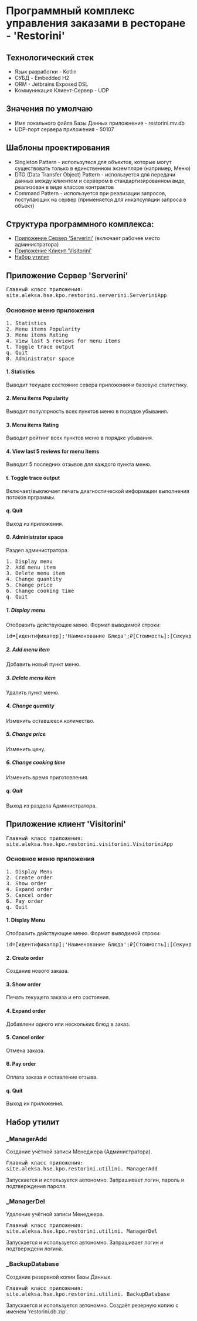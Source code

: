 # Программный комплекс управления заказами в ресторане - 'Restorini'

## Технологический стек

- Язык разработки - Kotlin
- СУБД - Embedded H2
- ORM - Jetbrains Exposed DSL
- Коммуникация Клиент-Сервер - UDP

## Значения по умолчаю

- Имя локального файла Базы Данных приложнения - restorini.mv.db
- UDP-порт сервера приложения - 50107

## Шаблоны проектирования

- Singleton Pattern - использутеся для объектов, которые могут существовать только в единственном экземпляре (например, Меню)
- DTO (Data Transfer Object) Pattern - используется для передачи данных между клиентом и сервером в стандартизированном виде, реализован в виде классов контрактов
- Command Pattern - используется при реализации запросов, поступающих на сервер (применяется для инкапсуляции запроса в объект)

## Структура программного комплекса:

- [Приложение Сервер 'Serverini'](#приложение-сервер-serverini) (включает рабочее место администратора)
- [Приложение Клиент 'Visitorini'](#приложение-клиент-visitorini)
- [Набор утилит](#набор-утилит)

## Приложение Сервер 'Serverini'
<pre>
Главный класс приложения:
site.aleksa.hse.kpo.restorini.serverini.ServeriniApp
</pre>

### Основное меню приложения
<pre>
1. Statistics
2. Menu items Popularity
3. Menu items Rating
4. View last 5 reviews for menu items
t. Toggle trace output
q. Quit
0. Administrator space
</pre>

#### 1. Statistics
Выводит текущее состояние севера приложения и базовую статистику.
#### 2. Menu items Popularity
Выводит популярность всех пунктов меню в порядке убывания.
#### 3. Menu items Rating
Выводит рейтинг всех пунктов меню в порядке убывания.
#### 4. View last 5 reviews for menu items
Выводит 5 последних отзывов для каждого пункта меню.
#### t. Toggle trace output
Включает/выключает печать диагностической информации выполнения потоков прграммы.
#### q. Quit
Выход из приложения.
#### 0. Administrator space
Раздел администратора.
<pre>
1. Display menu
2. Add menu item
3. Delete menu item
4. Change quantity
5. Change price
6. Change cooking time
q. Quit
</pre>
##### 1. Display menu
Отобразить действующее меню. Формат выводимой строки:
<pre>
id=[идентификатор];'Наименование_Блюда';₽[Стоимость];[Секунд_приготовления]s;#[Количество]
</pre>
##### 2. Add menu item
Добавить новый пункт меню.
##### 3. Delete menu item
Удалить пункт меню.
##### 4. Change quantity
Изменить оставшееся количество.
##### 5. Change price
Изменить цену.
##### 6. Change cooking time
Изменить время приготовления.
##### q. Quit
Выход из раздела Администратора.

## Приложение клиент 'Visitorini'
<pre>
Главный класс приложения:
site.aleksa.hse.kpo.restorini.visitorini.VisitoriniApp
</pre>

### Основное меню приложения
<pre>
1. Display Menu
2. Create order
3. Show order
4. Expand order
5. Cancel order
6. Pay order
q. Quit
</pre>
#### 1. Display Menu
Отобразить действующее меню. Формат выводимой строки:
<pre>
id=[идентификатор];'Наименование_Блюда';₽[Стоимость];[Секунд_приготовления]s;[Описание];#[Количество]
</pre>
#### 2. Create order
Создание нового заказа.
#### 3. Show order
Печать текущего заказа и его состояния.
#### 4. Expand order
Добавлени одного или нескольких блюд в заказ.
#### 5. Cancel order
Отмена заказа.
#### 6. Pay order
Оплата заказа и оставление отзыва.
#### q. Quit
Выход их приложения.

## Набор утилит

### _ManagerAdd
Создание учётной записи Менеджера (Администратора).
<pre>
Главный класс приложения:
site.aleksa.hse.kpo.restorini.utilini._ManagerAdd
</pre>
Запускается и используется автономно. Запрашивает логин, пароль и подтверждения пароля.

### _ManagerDel
Удаление учётной записи Менеджера.
<pre>
Главный класс приложения:
site.aleksa.hse.kpo.restorini.utilini._ManagerDel
</pre>
Запускается и используется автономно. Запрашивает логин и подтверждени логина.

### _BackupDatabase
Создание резервной копии Базы Данных.
<pre>
Главный класс приложения:
site.aleksa.hse.kpo.restorini.utilini._BackupDatabase
</pre>
Запускается и используется автономно. Создаёт резерную копию с именем 'restorini.db.zip'.
